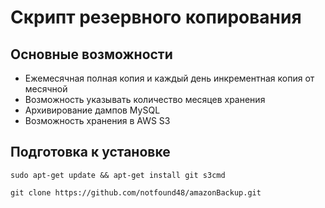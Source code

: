# Скрипт резервного копирования

## Основные возможности

* Ежемесячная полная копия и каждый день инкрементная копия от месячной
* Возможность указывать количество месяцев хранения
* Архивирование дампов MySQL
* Возможность хранения в AWS S3

## Подготовка к установке
```
sudo apt-get update && apt-get install git s3cmd

git clone https://github.com/notfound48/amazonBackup.git

```